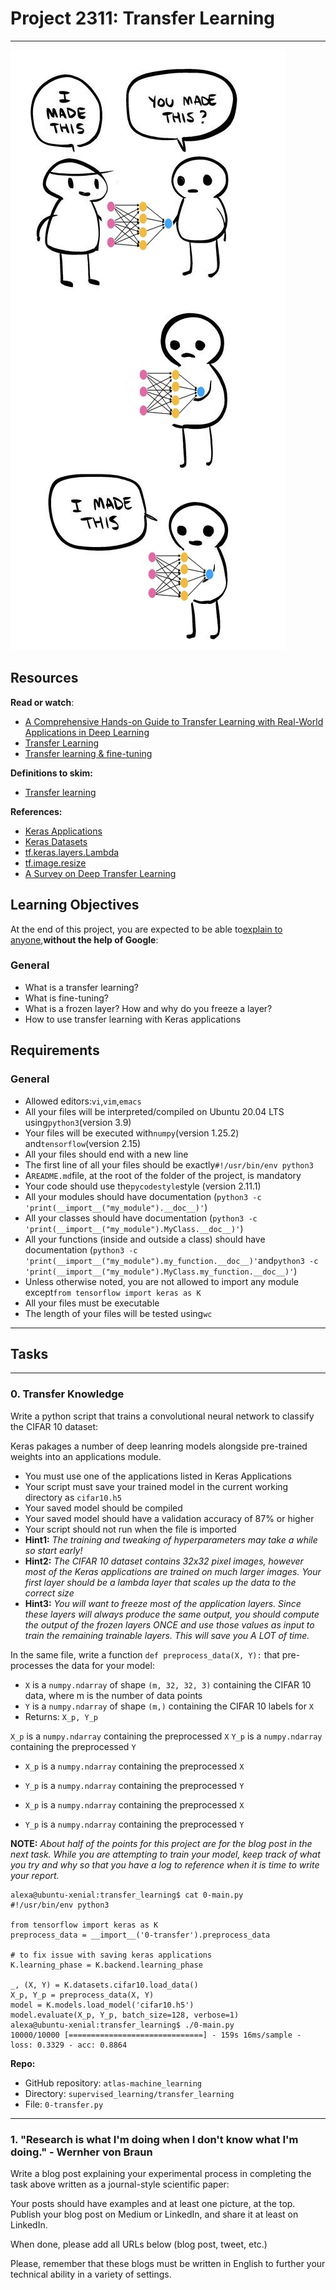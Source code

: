 # Project 2311: Transfer Learning
----


![1](2311_1.jpg)

## Resources

**Read or watch**:

* [A Comprehensive Hands-on Guide to Transfer Learning with Real-World Applications in Deep Learning](https://medium.com/towards-data-science/a-comprehensive-hands-on-guide-to-transfer-learning-with-real-world-applications-in-deep-learning-212bf3b2f27a)
* [Transfer Learning](https://www.youtube.com/watch?v=FQM13HkEfBk&index=20&list=PLkDaE6sCZn6Gl29AoE31iwdVwSG-KnDzF)
* [Transfer learning & fine-tuning](https://www.tensorflow.org/guide/keras/transfer_learning/)

**Definitions to skim:**

* [Transfer learning](https://en.wikipedia.org/wiki/Transfer_learning)

**References:**

* [Keras Applications](https://keras.io/api/applications/)
* [Keras Datasets](https://www.tensorflow.org/api_docs/python/tf/keras/datasets/)
* [tf.keras.layers.Lambda](https://www.tensorflow.org/api_docs/python/tf/keras/layers/Lambda)
* [tf.image.resize](https://www.tensorflow.org/api_docs/python/tf/image/resize)
* [A Survey on Deep Transfer Learning](https://browse.arxiv.org:443/pdf/1808.01974)
## Learning Objectives

At the end of this project, you are expected to be able to[explain to anyone](https://fs.blog/feynman-learning-technique/),**without the help of Google**:

### General

* What is a transfer learning?
* What is fine-tuning?
* What is a frozen layer? How and why do you freeze a layer?
* How to use transfer learning with Keras applications
## Requirements

### General

* Allowed editors:`vi`,`vim`,`emacs`
* All your files will be interpreted/compiled on Ubuntu 20.04 LTS using`python3`(version 3.9)
* Your files will be executed with`numpy`(version 1.25.2) and`tensorflow`(version 2.15)
* All your files should end with a new line
* The first line of all your files should be exactly`#!/usr/bin/env python3`
* A`README.md`file, at the root of the folder of the project, is mandatory
* Your code should use the`pycodestyle`style (version 2.11.1)
* All your modules should have documentation (`python3 -c 'print(__import__("my_module").__doc__)'`)
* All your classes should have documentation (`python3 -c 'print(__import__("my_module").MyClass.__doc__)'`)
* All your functions (inside and outside a class) should have documentation (`python3 -c 'print(__import__("my_module").my_function.__doc__)'`and`python3 -c 'print(__import__("my_module").MyClass.my_function.__doc__)'`)
* Unless otherwise noted, you are not allowed to import any module except`from tensorflow import keras as K`
* All your files must be executable
* The length of your files will be tested using`wc`

----
## Tasks
---
### 0. Transfer Knowledge

Write a python script that trains a convolutional neural network to classify the CIFAR 10 dataset:<!--plain-NL-->

Keras pakages a number of deep leanring models alongside pre-trained weights into an applications module. <!--plain-NL-->

- You must use one of the applications listed in Keras Applications
- Your script must save your trained model in the current working directory as `cifar10.h5`
- Your saved model should be compiled
- Your saved model should have a validation accuracy of 87% or higher
- Your script should not run when the file is imported
- **Hint1:** *The training and tweaking of hyperparameters may take a while so start early!*
- **Hint2:** *The CIFAR 10 dataset contains 32x32 pixel images, however most of the Keras applications are trained on much larger images. Your first layer should be a lambda layer that scales up the data to the correct size*
- **Hint3:** *You will want to freeze most of the application layers. Since these layers will always produce the same output, you should compute the output of the frozen layers ONCE and use those values as input to train the remaining trainable layers. This will save you A LOT of time.*

In the same file, write a function <!--plain-NL-->`def preprocess_data(X, Y):`<!--inline-NL--> that pre-processes the data for your model:<!--plain-NL-->

- `X` is a `numpy.ndarray` of shape `(m, 32, 32, 3)` containing the CIFAR 10 data, where m is the number of data points
- `Y` is a `numpy.ndarray` of shape `(m,)` containing the CIFAR 10 labels for `X`
- Returns: `X_p, Y_p`

`X_p` is a `numpy.ndarray` containing the preprocessed `X`
`Y_p` is a `numpy.ndarray` containing the preprocessed `Y`
- `X_p` is a `numpy.ndarray` containing the preprocessed `X`
- `Y_p` is a `numpy.ndarray` containing the preprocessed `Y`

- `X_p` is a `numpy.ndarray` containing the preprocessed `X`
- `Y_p` is a `numpy.ndarray` containing the preprocessed `Y`

**NOTE:**<!--code-NL--> <!--plain-NL-->*About half of the points for this project are for the blog post in the next task. While you are attempting to train your model, keep track of what you try and why so that you have a log to reference when it is time to write your report.*<!--italics-NL-->

```
alexa@ubuntu-xenial:transfer_learning$ cat 0-main.py
#!/usr/bin/env python3

from tensorflow import keras as K
preprocess_data = __import__('0-transfer').preprocess_data

# to fix issue with saving keras applications
K.learning_phase = K.backend.learning_phase 

_, (X, Y) = K.datasets.cifar10.load_data()
X_p, Y_p = preprocess_data(X, Y)
model = K.models.load_model('cifar10.h5')
model.evaluate(X_p, Y_p, batch_size=128, verbose=1)
alexa@ubuntu-xenial:transfer_learning$ ./0-main.py
10000/10000 [==============================] - 159s 16ms/sample - loss: 0.3329 - acc: 0.8864

```

**Repo:**

- GitHub repository: `atlas-machine_learning`
- Directory: `supervised_learning/transfer_learning`
- File: `0-transfer.py`


---
### 1. "Research is what I'm doing when I don't know what I'm doing." - Wernher von Braun

Write a blog post explaining your experimental process in completing the task above written as a journal-style scientific paper:<!--plain-NL-->





Your posts should have examples and at least one picture, at the top. Publish your blog post on Medium or LinkedIn, and share it at least on LinkedIn.<!--plain-NL-->

When done, please add all URLs below (blog post, tweet, etc.)<!--plain-NL-->

Please, remember that these blogs must be written in English to further your technical ability in a variety of settings.<!--plain-NL-->
